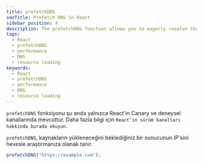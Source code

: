 ```yaml
---
title: prefetchDNS
seoTitle: Prefetch DNS in React
sidebar_position: 4
description: The prefetchDNS function allows you to eagerly resolve the IP of a server from which resources will be loaded. This document explains its usage and parameters.
tags: 
  - React
  - prefetchDNS
  - performance
  - DNS
  - resource loading
keywords: 
  - React
  - prefetchDNS
  - performance
  - DNS
  - resource loading
---
```

`prefetchDNS` fonksiyonu şu anda yalnızca React'in Canary ve deneysel kanallarında mevcuttur. Daha fazla bilgi için `React'in sürüm kanalları hakkında burada okuyun`.





`prefetchDNS`, kaynakların yükleneceğini beklediğiniz bir sunucunun IP'sini hevesle araştırmanıza olanak tanır.

```js
prefetchDNS("https://example.com");
```